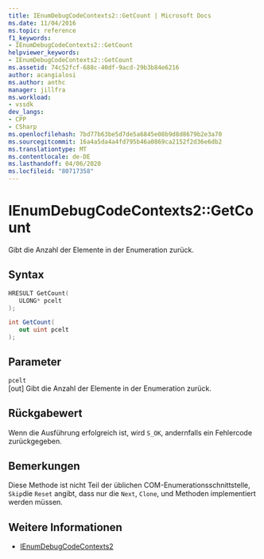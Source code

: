 ```yaml
---
title: IEnumDebugCodeContexts2::GetCount | Microsoft Docs
ms.date: 11/04/2016
ms.topic: reference
f1_keywords:
- IEnumDebugCodeContexts2::GetCount
helpviewer_keywords:
- IEnumDebugCodeContexts2::GetCount
ms.assetid: 74c52fcf-688c-40df-9acd-29b3b84e6216
author: acangialosi
ms.author: anthc
manager: jillfra
ms.workload:
- vssdk
dev_langs:
- CPP
- CSharp
ms.openlocfilehash: 7bd77b63be5d7de5a6845e08b9d8d8679b2e3a70
ms.sourcegitcommit: 16a4a5da4a4fd795b46a0869ca2152f2d36e6db2
ms.translationtype: MT
ms.contentlocale: de-DE
ms.lasthandoff: 04/06/2020
ms.locfileid: "80717358"
---
```

# <a name="ienumdebugcodecontexts2getcount"></a>IEnumDebugCodeContexts2::GetCount
Gibt die Anzahl der Elemente in der Enumeration zurück.

## <a name="syntax"></a>Syntax

```cpp
HRESULT GetCount(
   ULONG* pcelt
);
```

```csharp
int GetCount(
   out uint pcelt
);
```

## <a name="parameters"></a>Parameter
`pcelt`\
[out] Gibt die Anzahl der Elemente in der Enumeration zurück.

## <a name="return-value"></a>Rückgabewert
 Wenn die Ausführung erfolgreich ist, wird `S_OK`, andernfalls ein Fehlercode zurückgegeben.

## <a name="remarks"></a>Bemerkungen
 Diese Methode ist nicht Teil der üblichen COM-Enumerationsschnittstelle, `Skip`die `Reset` angibt, dass nur die `Next`, `Clone`, und Methoden implementiert werden müssen.

## <a name="see-also"></a>Weitere Informationen
- [IEnumDebugCodeContexts2](../../../extensibility/debugger/reference/ienumdebugcodecontexts2.md)
